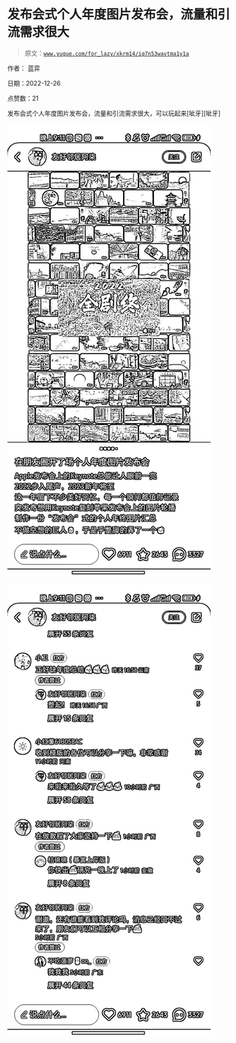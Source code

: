# 发布会式个人年度图片发布会，流量和引流需求很大

> 原文：[`www.yuque.com/for_lazy/xkrm14/iq7n53wavtma1y1a`](https://www.yuque.com/for_lazy/xkrm14/iq7n53wavtma1y1a)

作者： 蓝弈 

日期：2022-12-26 

点赞数：21 

发布会式个人年度图片发布会，流量和引流需求很大，可以玩起来[呲牙][呲牙] 

![](img/608c00a97e06f0eb4719d90cebd11ded.png) 

![](img/f3092dbff221c9ca5e261714d659e460.png) 

